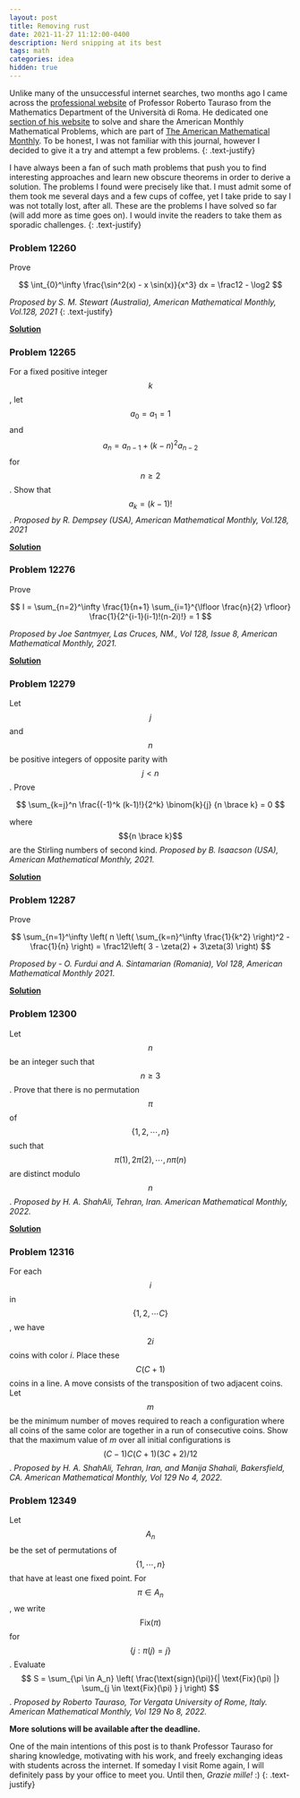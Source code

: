 ```yaml
---
layout: post
title: Removing rust
date: 2021-11-27 11:12:00-0400
description: Nerd snipping at its best
tags: math 
categories: idea
hidden: true
---
```


Unlike many of the unsuccessful internet searches, two months ago I came across the [professional website](https://www.mat.uniroma2.it/~tauraso/) of Professor Roberto Tauraso from the Mathematics Department of the Università di Roma. He dedicated one [section of his website](https://www.mat.uniroma2.it/~tauraso/AMM/amm.html) to solve and share the American Monthly Mathematical Problems, which are part of [The American Mathematical Monthly](https://www.maa.org/press/periodicals/american-mathematical-monthly). To be honest, I was not familiar with this journal, however I decided to give it a try and attempt a few problems.
{: .text-justify}

I have always been a fan of such math problems that push you to find interesting approaches and learn new obscure theorems in order to derive a solution. The problems I found were precisely like that. I must admit some of them took me several days and a few cups of coffee, yet I take pride to say I was not totally lost, after all. These are the problems I have solved so far (will add more as time goes on). I would invite the readers to take them as sporadic challenges. 
{: .text-justify}



### Problem 12260
Prove

$$ \int_{0}^\infty \frac{\sin^2(x) - x \sin(x)}{x^3} dx = \frac12 - \log2 $$

*Proposed by S. M. Stewart (Australia), American Mathematical Monthly, Vol.128, 2021*
{: .text-justify}

[**Solution**](https://drive.google.com/file/d/1b7NhVFVbdj0yK0ONUsFoxXpXdJ8G93rZ/view?usp=sharing)


### Problem 12265
For a fixed positive integer $$k$$, let $$a_0 = a_1 = 1$$ and $$a_n = a_{n-1} + (k-n)^2 a_{n-2}$$ for $$n \geq 2$$. Show that $$a_k = (k-1)!$$. 
*Proposed by R. Dempsey (USA), American Mathematical Monthly, Vol.128, 2021*

[**Solution**](https://drive.google.com/file/d/10Wl1jdBTs7c7hAZ4e9qfWXGbrJjYHS3S/view?usp=sharing)

### Problem 12276
Prove 

$$ I = \sum_{n=2}^\infty \frac{1}{n+1} \sum_{i=1}^{\lfloor \frac{n}{2} \rfloor} \frac{1}{2^{i-1}(i-1)!(n-2i)!} = 1 $$

*Proposed by Joe Santmyer, Las Cruces, NM., Vol 128, Issue 8, American Mathematical Monthly, 2021.*

[**Solution**](https://drive.google.com/file/d/1Q-Yydcuivq3Z6a18pD9RpcdQ_oHC08cR/view?usp=sharing)


### Problem 12279
Let $$j$$ and $$n$$ be positive integers of opposite parity with $$j<n$$. Prove 

$$ \sum_{k=j}^n \frac{(-1)^k (k-1)!}{2^k} \binom{k}{j} {n \brace k} = 0 $$

 where $${n \brace k}$$ are the Stirling numbers of second kind. *Proposed by  B. Isaacson (USA), American Mathematical Monthly, 2021.*

 [**Solution**](https://drive.google.com/file/d/14Hy1BQECb5hz5Zq8dnRwX-4qPJ_74iSA/view?usp=sharing) 

### Problem 12287
Prove 

$$ \sum_{n=1}^\infty \left( n \left( \sum_{k=n}^\infty \frac{1}{k^2} \right)^2  - \frac{1}{n} \right) = \frac12\left( 3 - \zeta(2) + 3\zeta(3) \right) $$

*Proposed by - O. Furdui and A. Sintamarian (Romania), Vol 128, American Mathematical Monthly 2021*.

[**Solution**](https://drive.google.com/file/d/1BKifaMXGGZkPF105gCxIgoxnWi1duL1e/view?usp=sharing)

### Problem 12300
Let $$n$$ be an integer such that $$n \geq 3$$. Prove that there is no permutation $$\pi$$ of $$\{ 1, 2, \cdots, n \}$$ such that $$\pi(1), 2\pi(2), \cdots, n\pi(n)$$ are distinct modulo $$n$$. *Proposed by H. A. ShahAli, Tehran, Iran. American Mathematical Monthly, 2022.*

[**Solution**](https://drive.google.com/file/d/1emEC0DJYUp-IKNVsAZc7UI3yLYSYeXIy/view?usp=sharing)

### Problem 12316
 For each $$i$$ in $$\{1, 2, \cdots C\}$$ , we have $$2i$$ coins with color $i$. Place these $$C(C+1)$$ coins in a line. A move consists of the transposition of two adjacent coins. Let $$m$$ be the minimum number of moves required to reach a configuration where all coins of the same color are together in a run of consecutive coins. Show that the maximum value of $m$ over all initial configurations is $$(C-1)C(C+1)(3C+2)/12$$. *Proposed by H. A. ShahAli, Tehran, Iran, and Manija Shahali, Bakersfield, CA. American Mathematical Monthly, Vol 129 No 4, 2022.*


### Problem 12349

Let $$A_n$$ be the set of permutations of $$\{ 1, \cdots, n \}$$ that have at least one fixed point. For $$\pi \in A_n$$, we write $$\text{Fix}(\pi)$$ for $$\{ j : \pi(j) = j\}$$. Evaluate
$$ S = \sum_{\pi \in A_n} \left( \frac{\text{sign}(\pi)}{| \text{Fix}(\pi) |} \sum_{j \in \text{Fix}(\pi) } j \right) $$. *Proposed by Roberto Tauraso, Tor Vergata University of Rome, Italy. American Mathematical Monthly, Vol 129 No 8, 2022.*


**More solutions will be available after the deadline.**

One of the main intentions of this post is to thank Professor Tauraso for sharing knowledge, motivating with his work, and freely exchanging ideas with students across the internet. If someday I visit Rome again, I will definitely pass by your office to meet you. Until then, *Grazie mille!*  :)
{: .text-justify}


